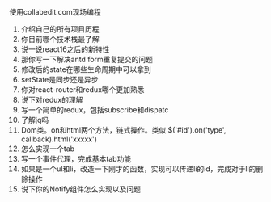 使用collabedit.com现场编程

1. 介绍自己的所有项目历程
2. 你目前哪个技术栈最了解
3. 说一说react16之后的新特性
4. 那你写一下解决antd form重复提交的问题
5. 修改后的state在哪些生命周期中可以拿到
6. setState是同步还是异步
7. 你对react-router和redux哪个更加熟悉
8. 说下对redux的理解
9. 写一个简单的redux，包括subscribe和dispatc
10. 了解jq吗
11. Dom类。on和html两个方法，链式操作。类似 $('#id').on('type', callback).html('xxxxx')
12. 怎么实现一个tab
13. 写一个事件代理，完成基本tab功能
14. 如果是一个ul和li，改造一下刚才的函数，实现可以传递li的id，完成对于li的删除操作
15. 说下你的Notify组件怎么实现以及问题